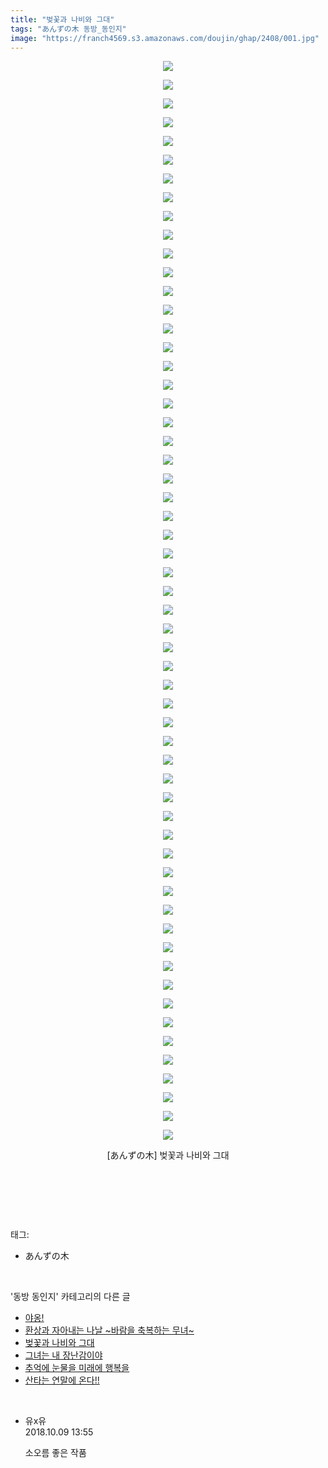 ```yaml
---
title: "벚꽃과 나비와 그대"
tags: "あんずの木 동방_동인지"
image: "https://franch4569.s3.amazonaws.com/doujin/ghap/2408/001.jpg"
---
```

<div class="article">
<p style="text-align: center; clear: none; float: none;"><img src="{{ site.imgserver2 }}/ghap/2408/001.jpg"/></p>
<p style="text-align: center; clear: none; float: none;"><img src="{{ site.imgserver2 }}/ghap/2408/002.jpg"/></p>
<p style="text-align: center; clear: none; float: none;"><img src="{{ site.imgserver2 }}/ghap/2408/003.jpg"/></p>
<p style="text-align: center; clear: none; float: none;"><img src="{{ site.imgserver2 }}/ghap/2408/004.jpg"/></p>
<p style="text-align: center; clear: none; float: none;"><img src="{{ site.imgserver2 }}/ghap/2408/005.jpg"/></p>
<p style="text-align: center; clear: none; float: none;"><img src="{{ site.imgserver2 }}/ghap/2408/006.jpg"/></p>
<p style="text-align: center; clear: none; float: none;"><img src="{{ site.imgserver2 }}/ghap/2408/007.jpg"/></p>
<p style="text-align: center; clear: none; float: none;"><img src="{{ site.imgserver2 }}/ghap/2408/008.jpg"/></p>
<p style="text-align: center; clear: none; float: none;"><img src="{{ site.imgserver2 }}/ghap/2408/009.jpg"/></p>
<p style="text-align: center; clear: none; float: none;"><img src="{{ site.imgserver2 }}/ghap/2408/010.jpg"/></p>
<p style="text-align: center; clear: none; float: none;"><img src="{{ site.imgserver2 }}/ghap/2408/011.jpg"/></p>
<p style="text-align: center; clear: none; float: none;"><img src="{{ site.imgserver2 }}/ghap/2408/012.jpg"/></p>
<p style="text-align: center; clear: none; float: none;"><img src="{{ site.imgserver2 }}/ghap/2408/013.jpg"/></p>
<p style="text-align: center; clear: none; float: none;"><img src="{{ site.imgserver2 }}/ghap/2408/014.jpg"/></p>
<p style="text-align: center; clear: none; float: none;"><img src="{{ site.imgserver2 }}/ghap/2408/015.jpg"/></p>
<p style="text-align: center; clear: none; float: none;"><img src="{{ site.imgserver2 }}/ghap/2408/016.jpg"/></p>
<p style="text-align: center; clear: none; float: none;"><img src="{{ site.imgserver2 }}/ghap/2408/017.jpg"/></p>
<p style="text-align: center; clear: none; float: none;"><img src="{{ site.imgserver2 }}/ghap/2408/018.jpg"/></p>
<p style="text-align: center; clear: none; float: none;"><img src="{{ site.imgserver2 }}/ghap/2408/019.jpg"/></p>
<p style="text-align: center; clear: none; float: none;"><img src="{{ site.imgserver2 }}/ghap/2408/020.jpg"/></p>
<p style="text-align: center; clear: none; float: none;"><img src="{{ site.imgserver2 }}/ghap/2408/021.jpg"/></p>
<p style="text-align: center; clear: none; float: none;"><img src="{{ site.imgserver2 }}/ghap/2408/022.jpg"/></p>
<p style="text-align: center; clear: none; float: none;"><img src="{{ site.imgserver2 }}/ghap/2408/023.jpg"/></p>
<p style="text-align: center; clear: none; float: none;"><img src="{{ site.imgserver2 }}/ghap/2408/024.jpg"/></p>
<p style="text-align: center; clear: none; float: none;"><img src="{{ site.imgserver2 }}/ghap/2408/025.jpg"/></p>
<p style="text-align: center; clear: none; float: none;"><img src="{{ site.imgserver2 }}/ghap/2408/026.jpg"/></p>
<p style="text-align: center; clear: none; float: none;"><img src="{{ site.imgserver2 }}/ghap/2408/027.jpg"/></p>
<p style="text-align: center; clear: none; float: none;"><img src="{{ site.imgserver2 }}/ghap/2408/028.jpg"/></p>
<p style="text-align: center; clear: none; float: none;"><img src="{{ site.imgserver2 }}/ghap/2408/029.jpg"/></p>
<p style="text-align: center; clear: none; float: none;"><img src="{{ site.imgserver2 }}/ghap/2408/030.jpg"/></p>
<p style="text-align: center; clear: none; float: none;"><img src="{{ site.imgserver2 }}/ghap/2408/031.jpg"/></p>
<p style="text-align: center; clear: none; float: none;"><img src="{{ site.imgserver2 }}/ghap/2408/032.jpg"/></p>
<p style="text-align: center; clear: none; float: none;"><img src="{{ site.imgserver2 }}/ghap/2408/033.jpg"/></p>
<p style="text-align: center; clear: none; float: none;"><img src="{{ site.imgserver2 }}/ghap/2408/034.jpg"/></p>
<p style="text-align: center; clear: none; float: none;"><img src="{{ site.imgserver2 }}/ghap/2408/035.jpg"/></p>
<p style="text-align: center; clear: none; float: none;"><img src="{{ site.imgserver2 }}/ghap/2408/036.jpg"/></p>
<p style="text-align: center; clear: none; float: none;"><img src="{{ site.imgserver2 }}/ghap/2408/037.jpg"/></p>
<p style="text-align: center; clear: none; float: none;"><img src="{{ site.imgserver2 }}/ghap/2408/038.jpg"/></p>
<p style="text-align: center; clear: none; float: none;"><img src="{{ site.imgserver2 }}/ghap/2408/039.jpg"/></p>
<p style="text-align: center; clear: none; float: none;"><img src="{{ site.imgserver2 }}/ghap/2408/040.jpg"/></p>
<p style="text-align: center; clear: none; float: none;"><img src="{{ site.imgserver2 }}/ghap/2408/041.jpg"/></p>
<p style="text-align: center; clear: none; float: none;"><img src="{{ site.imgserver2 }}/ghap/2408/042.jpg"/></p>
<p style="text-align: center; clear: none; float: none;"><img src="{{ site.imgserver2 }}/ghap/2408/043.jpg"/></p>
<p style="text-align: center; clear: none; float: none;"><img src="{{ site.imgserver2 }}/ghap/2408/044.jpg"/></p>
<p style="text-align: center; clear: none; float: none;"><img src="{{ site.imgserver2 }}/ghap/2408/045.jpg"/></p>
<p style="text-align: center; clear: none; float: none;"><img src="{{ site.imgserver2 }}/ghap/2408/046.jpg"/></p>
<p style="text-align: center; clear: none; float: none;"><img src="{{ site.imgserver2 }}/ghap/2408/047.jpg"/></p>
<p style="text-align: center; clear: none; float: none;"><img src="{{ site.imgserver2 }}/ghap/2408/048.jpg"/></p>
<p style="text-align: center; clear: none; float: none;"><img src="{{ site.imgserver2 }}/ghap/2408/049.jpg"/></p>
<p style="text-align: center; clear: none; float: none;"><img src="{{ site.imgserver2 }}/ghap/2408/050.jpg"/></p>
<p style="text-align: center; clear: none; float: none;"><img src="{{ site.imgserver2 }}/ghap/2408/051.jpg"/></p>
<p style="text-align: center; clear: none; float: none;"><img src="{{ site.imgserver2 }}/ghap/2408/052.jpg"/></p>
<p style="text-align: center; clear: none; float: none;"><img src="{{ site.imgserver2 }}/ghap/2408/053.jpg"/></p>
<p style="text-align: center; clear: none; float: none;"><img src="{{ site.imgserver2 }}/ghap/2408/054.jpg"/></p>
<p style="text-align: center; clear: none; float: none;"><img src="{{ site.imgserver2 }}/ghap/2408/055.jpg"/></p>
<p style="text-align: center; clear: none; float: none;"><img src="{{ site.imgserver2 }}/ghap/2408/056.jpg"/></p>
<p style="text-align: center; clear: none; float: none;"><img src="{{ site.imgserver2 }}/ghap/2408/057.jpg"/></p>
<p style="text-align: center; clear: none; float: none;"><img src="{{ site.imgserver2 }}/ghap/2408/058.jpg"/></p>
<p style="text-align: center; clear: none; float: none;">[あんずの木] 벚꽃과 나비와 그대</p>
<p style="text-align: center; clear: none; float: none;"><br/></p>
<p><br/></p>
</div><br/>
<div class="tagTrail">
<p>태그: </p>
<ul>
<li>あんずの木</li>
</ul>
</div><br/>
<div class="another">
<p>'동방 동인지' 카테고리의 다른 글</p>
<ul>
<li><a href="/ghap_2410">야옹!</a></li>
<li><a href="/ghap_2409">환상과 자아내는 나날 ~바람을 축복하는 무녀~</a></li>
<li><a href="/ghap_2408">벚꽃과 나비와 그대</a></li>
<li><a href="/ghap_2407">그녀는 내 장난감이야</a></li>
<li><a href="/ghap_2406">추억에 눈물을 미래에 행복을</a></li>
<li><a href="/ghap_2405">산타는 연말에 온다!!</a></li>
</ul>
</div><br/>
<div class="cb_module cb_fluid">
<div class="cb_wrt cb_profile">
<div class="comment">
<ul>
<li class="cb_thumb_off" id="comment15349660">
<div class="cb_comment_area">
<div class="cb_info_area">
<div class="cb_section">
<span class="cb_nick_name">유x유</span>
</div>
<div class="cb_section">
<span class="cb_date">2018.10.09 13:55 </span>
</div>
</div>
<div class="cb_dsc_comment">
<p class="cb_dsc">
											소오름 좋은 작품
										</p>
</div>
</div></li>
</ul>
</div>
</div><!-- commentList close -->
</div><br/>
